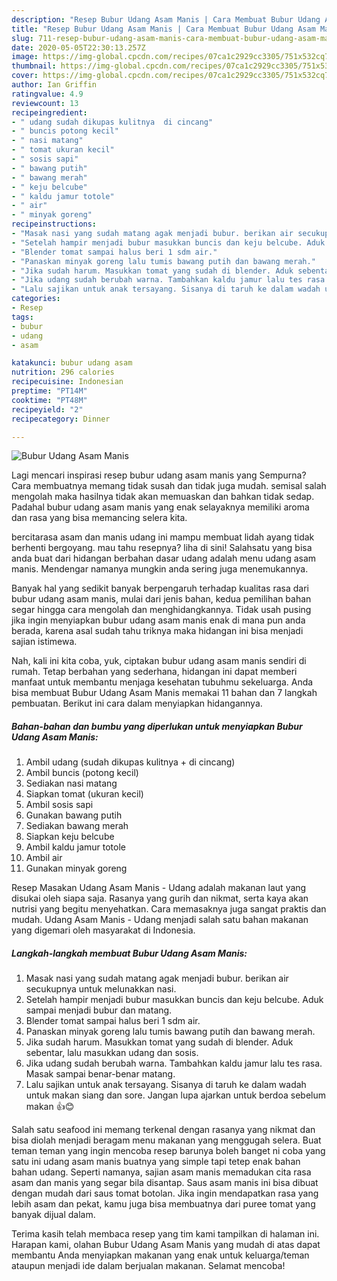 ```yaml
---
description: "Resep Bubur Udang Asam Manis | Cara Membuat Bubur Udang Asam Manis Yang Enak Banget"
title: "Resep Bubur Udang Asam Manis | Cara Membuat Bubur Udang Asam Manis Yang Enak Banget"
slug: 711-resep-bubur-udang-asam-manis-cara-membuat-bubur-udang-asam-manis-yang-enak-banget
date: 2020-05-05T22:30:13.257Z
image: https://img-global.cpcdn.com/recipes/07ca1c2929cc3305/751x532cq70/bubur-udang-asam-manis-foto-resep-utama.jpg
thumbnail: https://img-global.cpcdn.com/recipes/07ca1c2929cc3305/751x532cq70/bubur-udang-asam-manis-foto-resep-utama.jpg
cover: https://img-global.cpcdn.com/recipes/07ca1c2929cc3305/751x532cq70/bubur-udang-asam-manis-foto-resep-utama.jpg
author: Ian Griffin
ratingvalue: 4.9
reviewcount: 13
recipeingredient:
- " udang sudah dikupas kulitnya  di cincang"
- " buncis potong kecil"
- " nasi matang"
- " tomat ukuran kecil"
- " sosis sapi"
- " bawang putih"
- " bawang merah"
- " keju belcube"
- " kaldu jamur totole"
- " air"
- " minyak goreng"
recipeinstructions:
- "Masak nasi yang sudah matang agak menjadi bubur. berikan air secukupnya untuk melunakkan nasi."
- "Setelah hampir menjadi bubur masukkan buncis dan keju belcube. Aduk sampai menjadi bubur dan matang."
- "Blender tomat sampai halus beri 1 sdm air."
- "Panaskan minyak goreng lalu tumis bawang putih dan bawang merah."
- "Jika sudah harum. Masukkan tomat yang sudah di blender. Aduk sebentar, lalu masukkan udang dan sosis."
- "Jika udang sudah berubah warna. Tambahkan kaldu jamur lalu tes rasa. Masak sampai benar-benar matang."
- "Lalu sajikan untuk anak tersayang. Sisanya di taruh ke dalam wadah untuk makan siang dan sore. Jangan lupa ajarkan untuk berdoa sebelum makan 👍😊"
categories:
- Resep
tags:
- bubur
- udang
- asam

katakunci: bubur udang asam 
nutrition: 296 calories
recipecuisine: Indonesian
preptime: "PT14M"
cooktime: "PT48M"
recipeyield: "2"
recipecategory: Dinner

---
```



![Bubur Udang Asam Manis](https://img-global.cpcdn.com/recipes/07ca1c2929cc3305/751x532cq70/bubur-udang-asam-manis-foto-resep-utama.jpg)

Lagi mencari inspirasi resep bubur udang asam manis yang Sempurna? Cara membuatnya memang tidak susah dan tidak juga mudah. semisal salah mengolah maka hasilnya tidak akan memuaskan dan bahkan tidak sedap. Padahal bubur udang asam manis yang enak selayaknya memiliki aroma dan rasa yang bisa memancing selera kita.

bercitarasa asam dan manis udang ini mampu membuat lidah ayang tidak berhenti bergoyang. mau tahu resepnya? liha di sini! Salahsatu yang bisa anda buat dari hidangan berbahan dasar udang adalah menu udang asam manis. Mendengar namanya mungkin anda sering juga menemukannya.

Banyak hal yang sedikit banyak berpengaruh terhadap kualitas rasa dari bubur udang asam manis, mulai dari jenis bahan, kedua pemilihan bahan segar hingga cara mengolah dan menghidangkannya. Tidak usah pusing jika ingin menyiapkan bubur udang asam manis enak di mana pun anda berada, karena asal sudah tahu triknya maka hidangan ini bisa menjadi sajian istimewa.


Nah, kali ini kita coba, yuk, ciptakan bubur udang asam manis sendiri di rumah. Tetap berbahan yang sederhana, hidangan ini dapat memberi manfaat untuk membantu menjaga kesehatan tubuhmu sekeluarga. Anda bisa membuat Bubur Udang Asam Manis memakai 11 bahan dan 7 langkah pembuatan. Berikut ini cara dalam menyiapkan hidangannya.

<!--inarticleads1-->

##### Bahan-bahan dan bumbu yang diperlukan untuk menyiapkan Bubur Udang Asam Manis:

1. Ambil  udang (sudah dikupas kulitnya + di cincang)
1. Ambil  buncis (potong kecil)
1. Sediakan  nasi matang
1. Siapkan  tomat (ukuran kecil)
1. Ambil  sosis sapi
1. Gunakan  bawang putih
1. Sediakan  bawang merah
1. Siapkan  keju belcube
1. Ambil  kaldu jamur totole
1. Ambil  air
1. Gunakan  minyak goreng


Resep Masakan Udang Asam Manis - Udang adalah makanan laut yang disukai oleh siapa saja. Rasanya yang gurih dan nikmat, serta kaya akan nutrisi yang begitu menyehatkan. Cara memasaknya juga sangat praktis dan mudah. Udang Asam Manis - Udang menjadi salah satu bahan makanan yang digemari oleh masyarakat di Indonesia. 

<!--inarticleads2-->

##### Langkah-langkah membuat Bubur Udang Asam Manis:

1. Masak nasi yang sudah matang agak menjadi bubur. berikan air secukupnya untuk melunakkan nasi.
1. Setelah hampir menjadi bubur masukkan buncis dan keju belcube. Aduk sampai menjadi bubur dan matang.
1. Blender tomat sampai halus beri 1 sdm air.
1. Panaskan minyak goreng lalu tumis bawang putih dan bawang merah.
1. Jika sudah harum. Masukkan tomat yang sudah di blender. Aduk sebentar, lalu masukkan udang dan sosis.
1. Jika udang sudah berubah warna. Tambahkan kaldu jamur lalu tes rasa. Masak sampai benar-benar matang.
1. Lalu sajikan untuk anak tersayang. Sisanya di taruh ke dalam wadah untuk makan siang dan sore. Jangan lupa ajarkan untuk berdoa sebelum makan 👍😊


Salah satu seafood ini memang terkenal dengan rasanya yang nikmat dan bisa diolah menjadi beragam menu makanan yang menggugah selera. Buat teman teman yang ingin mencoba resep barunya boleh banget ni coba yang satu ini udang asam manis buatnya yang simple tapi tetep enak bahan bahan udang. Seperti namanya, sajian asam manis memadukan cita rasa asam dan manis yang segar bila disantap. Saus asam manis ini bisa dibuat dengan mudah dari saus tomat botolan. Jika ingin mendapatkan rasa yang lebih asam dan pekat, kamu juga bisa membuatnya dari puree tomat yang banyak dijual dalam. 

Terima kasih telah membaca resep yang tim kami tampilkan di halaman ini. Harapan kami, olahan Bubur Udang Asam Manis yang mudah di atas dapat membantu Anda menyiapkan makanan yang enak untuk keluarga/teman ataupun menjadi ide dalam berjualan makanan. Selamat mencoba!
